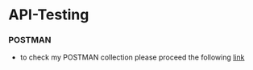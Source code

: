 # API-Testing
### POSTMAN 
- to check my POSTMAN collection please proceed the following [link](https://www.postman.com/ilyasb87/workspace/my-workspace/collection/35158241-37a46d83-d0f8-4599-b9e4-e81937d09408?action=share&creator=35158241&active-environment=35158241-4aebddb1-f67b-40d6-aaca-796db74ea553) 
